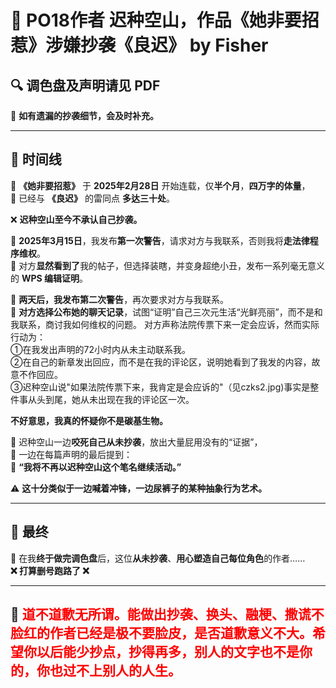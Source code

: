 # 📢 PO18作者 迟种空山，作品《她非要招惹》涉嫌抄袭《良迟》 by Fisher  

## 🔍 调色盘及声明请见 PDF  

📌 **如有遗漏的抄袭细节，会及时补充。**  

---

## 📅 时间线  

📖 **《她非要招惹》** 于 **2025年2月28日** 开始连载，仅**半个月**，**四万字的体量**，  
📌 已经与 **《良迟》** 的雷同点 **多达三十处**。  

❌ **迟种空山至今不承认自己抄袭。**  

📢 **2025年3月15日**，我发布**第一次警告**，请求对方与我联系，否则我将**走法律程序维权**。  
🔻 对方**显然看到了**我的帖子，但选择装瞎，并变身超绝小丑，发布一系列毫无意义的 **WPS 编辑证明**。  

📢 **两天后，我发布第二次警告**，再次要求对方与我联系。  
🔻 **对方选择公布她的聊天记录**，试图“证明”自己三次元生活“光鲜亮丽”，而不是和我联系，商讨我如何维权的问题。 
对方声称法院传票下来一定会应诉，然而实际行动为：  
①在我发出声明的72小时内从未主动联系我。  
②在自己的新章发出回应，而不是在我的评论区，说明她看到了我发的内容，故意不作回应。  
③迟种空山说"如果法院传票下来，我肯定是会应诉的"（见czks2.jpg)事实是整件事从头到尾，她从未出现在我的评论区一次。  

**不好意思，我真的怀疑你不是碳基生物。**  

📌 迟种空山一边**咬死自己从未抄袭**，放出大量屁用没有的“证据”，  
📌 一边在每篇声明的最后提到：  
💬 **“我将不再以迟种空山这个笔名继续活动。”**  

⚠ **这十分类似于一边喊着冲锋，一边尿裤子的某种抽象行为艺术。**  

---

## 🚨 最终

📢 在我**终于做完调色盘**后，这位**从未抄袭**、**用心塑造自己每位角色**的作者……  
**❌ 打算删号跑路了 ❌**  

---

## 🔴 **<span style="color:red;">道不道歉无所谓。能做出抄袭、换头、融梗、撒谎不脸红的作者已经是极不要脸皮，是否道歉意义不大。希望你以后能少抄点，抄得再多，别人的文字也不是你的，你也过不上别人的人生。</span>**  
